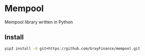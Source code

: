 # Mempool
Mempool library written in Python

## Install

```bash
pip3 install -U git+https://github.com/GrayFinance/mempool.git
```
